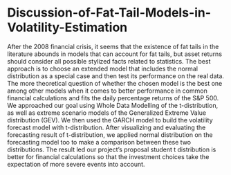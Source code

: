 # Discussion-of-Fat-Tail-Models-in-Volatility-Estimation

After the 2008 financial crisis, it seems that the existence of fat tails in the literature abounds in models that can account for fat tails, but asset returns should consider all possible stylized facts related to statistics. The best approach is to choose an extended model that includes the normal distribution as a special case and then test its performance on the real data. The more theoretical question of whether the chosen model is the best one among other models when it comes to better performance in common financial calculations and fits the daily percentage returns of the S&P 500. We approached our goal using Whole Data Modelling of the t-distribution, as well as extreme scenario models of the Generalized Extreme Value distribution (GEV). We then used the GARCH model to build the volatility forecast model with t-distribution. After visualizing and evaluating the forecasting result of t-distribution, we applied normal distribution on the forecasting model too to make a comparison between these two distributions. The result led our project’s proposal student t distribution is better for financial calculations so that the investment choices take the expectation of more severe events into account.

